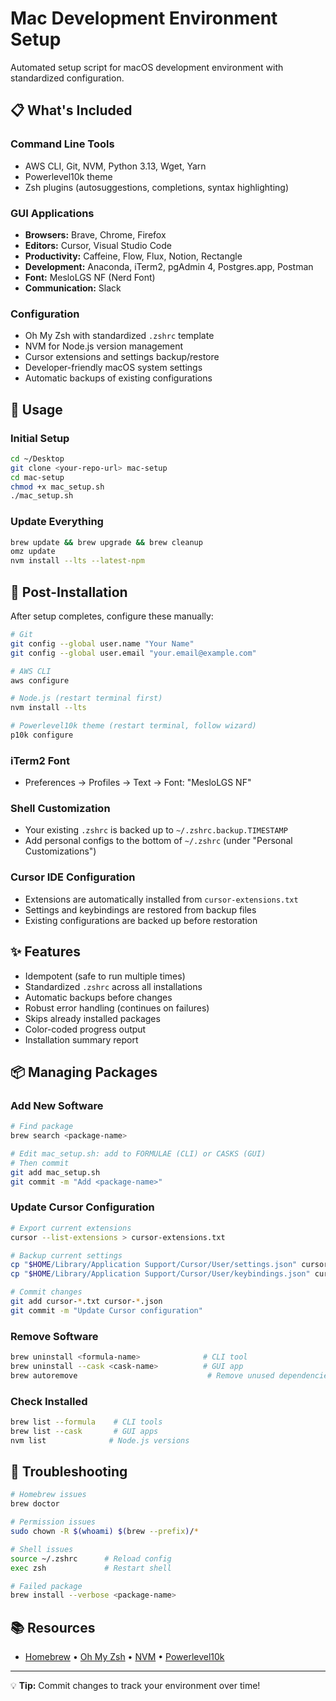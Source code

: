 # Mac Development Environment Setup

Automated setup script for macOS development environment with standardized configuration.

## 📋 What's Included

### Command Line Tools
- AWS CLI, Git, NVM, Python 3.13, Wget, Yarn
- Powerlevel10k theme
- Zsh plugins (autosuggestions, completions, syntax highlighting)

### GUI Applications
- **Browsers:** Brave, Chrome, Firefox
- **Editors:** Cursor, Visual Studio Code
- **Productivity:** Caffeine, Flow, Flux, Notion, Rectangle
- **Development:** Anaconda, iTerm2, pgAdmin 4, Postgres.app, Postman
- **Font:** MesloLGS NF (Nerd Font)
- **Communication:** Slack

### Configuration
- Oh My Zsh with standardized `.zshrc` template
- NVM for Node.js version management
- Cursor extensions and settings backup/restore
- Developer-friendly macOS system settings
- Automatic backups of existing configurations

## 🚀 Usage

### Initial Setup
```bash
cd ~/Desktop
git clone <your-repo-url> mac-setup
cd mac-setup
chmod +x mac_setup.sh
./mac_setup.sh
```

### Update Everything
```bash
brew update && brew upgrade && brew cleanup
omz update
nvm install --lts --latest-npm
```

## 🔧 Post-Installation

After setup completes, configure these manually:

```bash
# Git
git config --global user.name "Your Name"
git config --global user.email "your.email@example.com"

# AWS CLI
aws configure

# Node.js (restart terminal first)
nvm install --lts

# Powerlevel10k theme (restart terminal, follow wizard)
p10k configure
```

### iTerm2 Font
- Preferences → Profiles → Text → Font: "MesloLGS NF"

### Shell Customization
- Your existing `.zshrc` is backed up to `~/.zshrc.backup.TIMESTAMP`
- Add personal configs to the bottom of `~/.zshrc` (under "Personal Customizations")

### Cursor IDE Configuration
- Extensions are automatically installed from `cursor-extensions.txt`
- Settings and keybindings are restored from backup files
- Existing configurations are backed up before restoration

## ✨ Features

- Idempotent (safe to run multiple times)
- Standardized `.zshrc` across all installations
- Automatic backups before changes
- Robust error handling (continues on failures)
- Skips already installed packages
- Color-coded progress output
- Installation summary report

## 📦 Managing Packages

### Add New Software
```bash
# Find package
brew search <package-name>

# Edit mac_setup.sh: add to FORMULAE (CLI) or CASKS (GUI)
# Then commit
git add mac_setup.sh
git commit -m "Add <package-name>"
```

### Update Cursor Configuration
```bash
# Export current extensions
cursor --list-extensions > cursor-extensions.txt

# Backup current settings
cp "$HOME/Library/Application Support/Cursor/User/settings.json" cursor-settings.json
cp "$HOME/Library/Application Support/Cursor/User/keybindings.json" cursor-keybindings.json

# Commit changes
git add cursor-*.txt cursor-*.json
git commit -m "Update Cursor configuration"
```

### Remove Software
```bash
brew uninstall <formula-name>              # CLI tool
brew uninstall --cask <cask-name>          # GUI app
brew autoremove                             # Remove unused dependencies
```

### Check Installed
```bash
brew list --formula    # CLI tools
brew list --cask       # GUI apps
nvm list              # Node.js versions
```

## 🐛 Troubleshooting

```bash
# Homebrew issues
brew doctor

# Permission issues
sudo chown -R $(whoami) $(brew --prefix)/*

# Shell issues
source ~/.zshrc      # Reload config
exec zsh             # Restart shell

# Failed package
brew install --verbose <package-name>
```

## 📚 Resources

- [Homebrew](https://docs.brew.sh/) • [Oh My Zsh](https://ohmyz.sh/) • [NVM](https://github.com/nvm-sh/nvm) • [Powerlevel10k](https://github.com/romkatv/powerlevel10k)

---

💡 **Tip:** Commit changes to track your environment over time!

